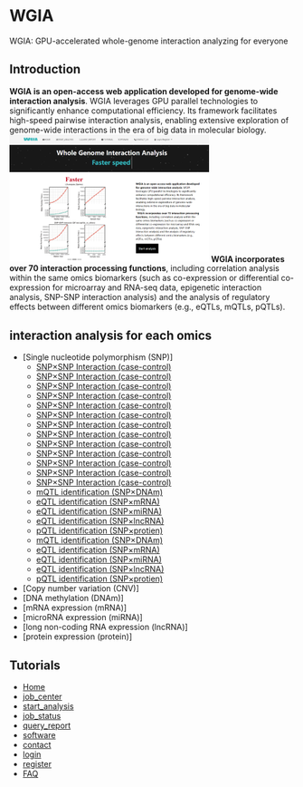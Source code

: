 # WGIA
WGIA: GPU-accelerated whole-genome interaction analyzing for everyone

## Introduction
<strong>WGIA is an open-access web application developed for genome-wide interaction analysis</strong>. WGIA leverages GPU parallel technologies to significantly enhance computational efficiency. Its framework facilitates high-speed pairwise interaction analysis, enabling extensive exploration of genome-wide interactions in the era of big data in molecular biology.<br>
<img src="/dblogo/index/2.png" style="max-width: 70%; display: inline-block;" data-target="animated-image.originalImage">
<strong>WGIA incorporates over 70 interaction processing functions</strong>, including correlation analysis within the same omics biomarkers (such as co-expression or differential co-expression for microarray and RNA-seq data, epigenetic interaction analysis, SNP-SNP interaction analysis) and the analysis of regulatory effects between different omics biomarkers (e.g., eQTLs, mQTLs, pQTLs).

## interaction analysis for each omics
- [Single nucleotide polymorphism (SNP)]
    - [SNP×SNP Interaction (case-control)](http://gpu.zjwm.cc/wgia/index.php/Index/job_center?AnalysisId=SNP_SNP_Diff)
    - [SNP×SNP Interaction (case-control)](http://gpu.zjwm.cc/wgia/index.php/Index/job_center?AnalysisId=SNP_SNP_Diff)
    - [SNP×SNP Interaction (case-control)](http://gpu.zjwm.cc/wgia/index.php/Index/job_center?AnalysisId=SNP_SNP_Diff)
    - [SNP×SNP Interaction (case-control)](http://gpu.zjwm.cc/wgia/index.php/Index/job_center?AnalysisId=SNP_SNP_Diff)
    - [SNP×SNP Interaction (case-control)](http://gpu.zjwm.cc/wgia/index.php/Index/job_center?AnalysisId=SNP_SNP_Diff)
    - [SNP×SNP Interaction (case-control)](http://gpu.zjwm.cc/wgia/index.php/Index/job_center?AnalysisId=SNP_SNP_Diff)
    - [SNP×SNP Interaction (case-control)](http://gpu.zjwm.cc/wgia/index.php/Index/job_center?AnalysisId=SNP_SNP_Diff)
    - [SNP×SNP Interaction (case-control)](http://gpu.zjwm.cc/wgia/index.php/Index/job_center?AnalysisId=SNP_SNP_Diff)
    - [SNP×SNP Interaction (case-control)](http://gpu.zjwm.cc/wgia/index.php/Index/job_center?AnalysisId=SNP_SNP_Diff)
    - [SNP×SNP Interaction (case-control)](http://gpu.zjwm.cc/wgia/index.php/Index/job_center?AnalysisId=SNP_SNP_Diff)
    - [SNP×SNP Interaction (case-control)](http://gpu.zjwm.cc/wgia/index.php/Index/job_center?AnalysisId=SNP_SNP_Diff)
    - [SNP×SNP Interaction (case-control)](http://gpu.zjwm.cc/wgia/index.php/Index/job_center?AnalysisId=SNP_SNP_Diff)
    - [SNP×SNP Interaction (case-control)](http://gpu.zjwm.cc/wgia/index.php/Index/job_center?AnalysisId=SNP_SNP_Diff)
    - [mQTL identification (SNP×DNAm)](http://gpu.zjwm.cc/wgia/index.php/Index/job_center?AnalysisId=SNP_DNAm)
    - [eQTL identification (SNP×mRNA)](http://gpu.zjwm.cc/wgia/index.php/Index/job_center?AnalysisId=SNP_mRNA)
    - [eQTL identification (SNP×miRNA)](http://gpu.zjwm.cc/wgia/index.php/Index/job_center?AnalysisId=SNP_microRNA)
    - [eQTL identification (SNP×lncRNA)](http://gpu.zjwm.cc/wgia/index.php/Index/job_center?AnalysisId=SNP_lncRNA)
    - [pQTL identification (SNP×protien)](http://gpu.zjwm.cc/wgia/index.php/Index/job_center?AnalysisId=SNP_Protein)
    - [mQTL identification (SNP×DNAm)](http://gpu.zjwm.cc/wgia/index.php/Index/job_center?AnalysisId=SNP_DNAm)
    - [eQTL identification (SNP×mRNA)](http://gpu.zjwm.cc/wgia/index.php/Index/job_center?AnalysisId=SNP_mRNA)
    - [eQTL identification (SNP×miRNA)](http://gpu.zjwm.cc/wgia/index.php/Index/job_center?AnalysisId=SNP_microRNA)
    - [eQTL identification (SNP×lncRNA)](http://gpu.zjwm.cc/wgia/index.php/Index/job_center?AnalysisId=SNP_lncRNA)
    - [pQTL identification (SNP×protien)](http://gpu.zjwm.cc/wgia/index.php/Index/job_center?AnalysisId=SNP_Protein)
- [Copy number variation (CNV)]
- [DNA methylation (DNAm)]
- [mRNA expression (mRNA)]
- [microRNA expression (miRNA)]
- [long non-coding RNA expression (lncRNA)]
- [protein expression (protein)]

## Tutorials
- [Home](http://gpu.zjwm.cc/wgia/index.php/Index/tutorial#tab2)
- [job_center](http://gpu.zjwm.cc/wgia/index.php/Index/tutorial#tab3)
- [start_analysis](http://gpu.zjwm.cc/wgia/index.php/Index/tutorial#tab4)
- [job_status](http://gpu.zjwm.cc/wgia/index.php/Index/tutorial#tab5)
- [query_report](http://gpu.zjwm.cc/wgia/index.php/Index/tutorial#tab6)
- [software](http://gpu.zjwm.cc/wgia/index.php/Index/tutorial#tab7)
- [contact](http://gpu.zjwm.cc/wgia/index.php/Index/tutorial#tab8)
- [login](http://gpu.zjwm.cc/wgia/index.php/Index/tutorial#tab9)
- [register](http://gpu.zjwm.cc/wgia/index.php/Index/tutorial#tab10)
- [FAQ](http://gpu.zjwm.cc/wgia/index.php/Index/tutorial#tab5)

